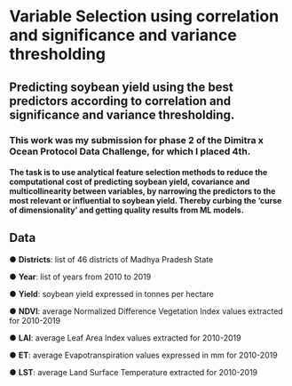 # Variable Selection using correlation and significance and variance thresholding

## Predicting soybean yield using the best predictors according to correlation and significance and variance thresholding.
### This work was my submission for phase 2 of the Dimitra x Ocean Protocol Data Challenge, for which I placed 4th.

#### The task is to use analytical feature selection methods to reduce the computational cost of predicting soybean yield, covariance and multicollinearity between variables, by narrowing the predictors to the most relevant or influential to soybean yield. Thereby curbing the ‘curse of dimensionality’ and getting quality results from ML models.

## Data

● **Districts**: list of 46 districts of Madhya Pradesh State

● **Year**: list of years from 2010 to 2019

● **Yield**: soybean yield expressed in tonnes per hectare

● **NDVI**: average Normalized Difference Vegetation Index values extracted for 2010-2019

● **LAI**: average Leaf Area Index values extracted for 2010-2019

● **ET**: average Evapotranspiration values expressed in mm for 2010-2019

● **LST**: average Land Surface Temperature extracted for 2010-2019



